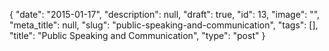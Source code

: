 {
    "date": "2015-01-17",
    "description": null,
    "draft": true,
    "id": 13,
    "image": "",
    "meta_title": null,
    "slug": "public-speaking-and-communication",
    "tags": [],
    "title": "Public Speaking and Communication",
    "type": "post"
}



